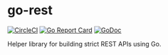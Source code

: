 # go-rest
[![CircleCI](https://circleci.com/gh/ktnyt/go-rest.svg?style=svg)](https://circleci.com/gh/ktnyt/go-rest)
[![Go Report Card](https://goreportcard.com/badge/github.com/ktnyt/go-rest)](https://goreportcard.com/report/github.com/ktnyt/go-rest)
[![GoDoc](http://godoc.org/github.com/ktnyt/go-rest?status.svg)](http://godoc.org/github.com/ktnyt/go-rest)

Helper library for building strict REST APIs using Go.

